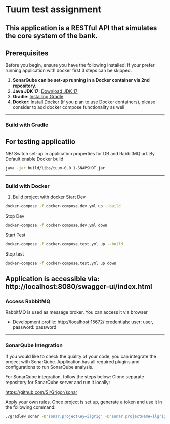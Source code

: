 # Tuum test assignment

This application is a RESTful API that simulates the core system of the bank.
---------------------------------------
## Prerequisites

Before you begin, ensure you have the following installed:
If your prefer running application with docker first 3 steps can be skipped.

1. **SonarQube can be set-up running in a Docker container via 2nd repository.**
2. **Java JDK 17**: [Download JDK 17](https://www.oracle.com/java/technologies/javase/jdk17-archive-downloads.html)
3. **Gradle**: [Installing Gradle](https://gradle.org/install/)
4. **Docker**: [Install Docker](https://docs.docker.com/get-docker/) (if you plan to use Docker containers), please consider to add docker compose functionality as well

---------------------------------------
### Build with Gradle

For testing applicatiio
---------------------------------------
NB! Switch set-up in application properties for DB and RabbitMQ url. By Default enable Docker build
```bash
java -jar build/libs/tuum-0.0.1-SNAPSHOT.jar
```

---------------------------------------
### Build with Docker
1. Build project with docker
Start Dev
```bash
docker-compose -f docker-compose.dev.yml up --build
```

Stop Dev
```bash
docker-compose -f docker-compose.dev.yml down
````


Start Test
```bash
docker-compose -f docker-compose.test.yml up --build
```

Stop test
```bash
docker-compose -f docker-compose.test.yml up down
````
Application is accessible via: http://localhost:8080/swagger-ui/index.html
---------------------------------------
### Access RabbitMQ
RabbitMQ is used as message broker.
You can access it via browser
- Development profile: http://localhost:15672/ 
   credentials: user: user, password: password
---------------------------------------
### SonarQube Integration
If you would like to check the quality of your code, you can integrate the project with SonarQube.
Application has all required plugins and configurations to run SonarQube analysis.

For SonarQube integration, follow the steps below:
Clone separate repository for SonarQube server and run it locally:

https://github.com/SirGrigor/sonar

Apply your own rules. Once project is set up, generate a token and use it in the following command:

```bash
./gradlew sonar -D"sonar.projectKey=ilgrig" -D"sonar.projectName=ilgrig" -D"sonar.host.url=http://localhost:9000" -D"sonar.login=sqp_d7f25edff69849098c56634173d67ca4c3764d50"

```